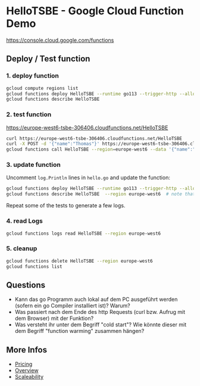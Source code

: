 # HelloTSBE - Google Cloud Function Demo
<https://console.cloud.google.com/functions>

## Deploy / Test function
### 1. deploy function
```bash
gcloud compute regions list
gcloud functions deploy HelloTSBE --runtime go113 --trigger-http --allow-unauthenticated --region europe-west6
gcloud functions describe HelloTSBE
```

### 2. test function
<https://europe-west6-tsbe-306406.cloudfunctions.net/HelloTSBE>

```bash
curl https://europe-west6-tsbe-306406.cloudfunctions.net/HelloTSBE
curl -X POST -d '{"name":"Thomas"}' https://europe-west6-tsbe-306406.cloudfunctions.net/HelloTSBE
gcloud functions call HelloTSBE --region=europe-west6 --data '{"name":"Thomas"}'
```

### 3. update function
Uncomment `log.Println` lines in `hello.go` and update the function:

```bash
gcloud functions deploy HelloTSBE --runtime go113 --trigger-http --allow-unauthenticated --region europe-west6
gcloud functions describe HelloTSBE  --region europe-west6  # note that the versionId is no > 1
```

Repeat some of the tests to generate a few logs.

### 4. read Logs
```bash
gcloud functions logs read HelloTSBE --region europe-west6
```

### 5. cleanup
```bash
gcloud functions delete HelloTSBE --region europe-west6
gcloud functions list
```

## Questions
* Kann das go Programm auch lokal auf dem PC ausgeführt werden (sofern ein go Compiler installiert ist)? Warum?
* Was passiert nach dem Ende des http Requests (curl bzw. Aufrug mit dem Browser) mit der Funktion?
* Was versteht ihr unter dem Begriff "cold start"? Wie könnte dieser mit dem Begriff "function warming" zusammen hängen?

## More Infos
* [Pricing](https://cloud.google.com/functions/pricing#cloud_functions_pricing)
* [Overview](https://cloud.google.com/functions/docs)
* [Scaleability](https://cloud.google.com/functions/quotas#scalability)
